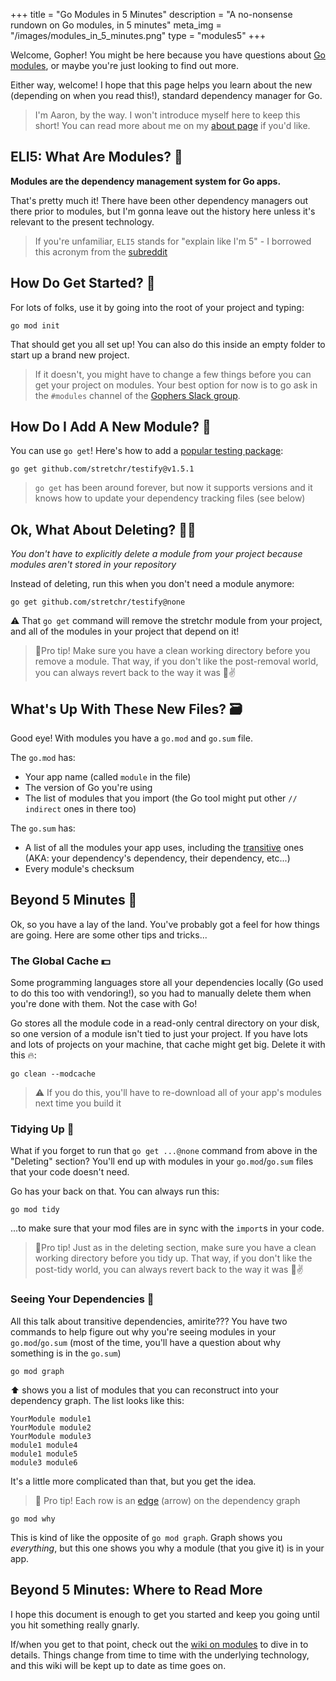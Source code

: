 +++
title = "Go Modules in 5 Minutes"
description = "A no-nonsense rundown on Go modules, in 5 minutes"
meta_img = "/images/modules_in_5_minutes.png"
type = "modules5"
+++

Welcome, Gopher! You might be here because you have questions about [Go modules](https://github.com/golang/go/wiki/Modules), or maybe you're just looking to find out more.

Either way, welcome! I hope that this page helps you learn about the new (depending on when you read this!), standard dependency manager for Go.

>I'm Aaron, by the way. I won't introduce myself here to keep this short! You can read more about me on my [about page](/about) if you'd like.

## ELI5: What Are Modules? 🤨

**Modules are the dependency management system for Go apps.**

That's pretty much it! There have been other dependency managers out there prior to modules, but I'm gonna leave out the history here unless it's relevant to the present technology.

>If you're unfamiliar, `ELI5` stands for "explain like I'm 5" - I borrowed this acronym from the [subreddit](https://www.reddit.com/r/explainlikeimfive/)

## How Do Get Started? 🚀

For lots of folks, use it by going into the root of your project and typing:

```console
go mod init
```

That should get you all set up! You can also do this inside an empty folder to start up a brand new project.

>If it doesn't, you might have to change a few things before you can get your project on modules. Your best option for now is to go ask in the `#modules` channel of the [Gophers Slack group](https://invite.slack.golangbridge.org/).

## How Do I Add A New Module? 🥳

You can use `go get`! Here's how to add a [popular testing package](https://github.com/stretchr/testify):

```console
go get github.com/stretchr/testify@v1.5.1
```

>`go get` has been around forever, but now it supports versions and it knows how to update your dependency tracking files (see below)

## Ok, What About Deleting? 🧛‍♀️

_You don't have to explicitly delete a module from your project because modules aren't stored in your repository_

Instead of deleting, run this when you don't need a module anymore:

```console
go get github.com/stretchr/testify@none
```


⚠ That `go get` command will remove the stretchr module from your project, and all of the modules in your project that depend on it!

>🦾Pro tip! Make sure you have a clean working directory before you remove a module. That way, if you don't like the post-removal world, you can always revert back to the way it was 🚢✌

## What's Up With These New Files? 🗃

Good eye! With modules you have a `go.mod` and `go.sum` file. 

The `go.mod` has:

- Your app name (called `module` in the file)
- The version of Go you're using
- The list of modules that you import (the Go tool might put other `// indirect` ones in there too)

The `go.sum` has:

- A list of all the modules your app uses, including the [transitive](https://en.wikipedia.org/wiki/Transitive_dependency) ones (AKA: your dependency's dependency, their dependency, etc...)
- Every module's checksum

## Beyond 5 Minutes 🚀

Ok, so you have a lay of the land. You've probably got a feel for how things are going. Here are some other tips and tricks...

### The Global Cache 💵

Some programming languages store all your dependencies locally (Go used to do this too with vendoring!), so you had to manually delete them when you're done with them. Not the case with Go!

Go stores all the module code in a read-only central directory on your disk, so one version of a module isn't tied to just your project. If you have lots and lots of projects on your machine, that cache might get big. Delete it with this 🔥:

```console
go clean --modcache
```

>⚠ If you do this, you'll have to re-download all of your app's modules next time you build it

### Tidying Up 🧹

What if you forget to run that `go get ...@none` command from above in the "Deleting" section? You'll end up with modules in your `go.mod`/`go.sum` files that your code doesn't need.

Go has your back on that. You can always run this:

```console
go mod tidy
```

...to make sure that your mod files are in sync with the `import`s in your code.

>🦾Pro tip! Just as in the deleting section, make sure you have a clean working directory before you tidy up. That way, if you don't like the post-tidy world, you can always revert back to the way it was 🚢✌


### Seeing Your Dependencies 👀

All this talk about transitive dependencies, amirite??? You have two commands to help figure out why you're seeing modules in your `go.mod`/`go.sum` (most of the time, you'll have a question about why something is in the `go.sum`)

```console
go mod graph
```

⬆ shows you a list of modules that you can reconstruct into your dependency graph. The list looks like this:

```
YourModule module1
YourModule module2
YourModule module3
module1 module4
module1 module5
module3 module6
```

It's a little more complicated than that, but you get the idea.

>🦾 Pro tip! Each row is an [edge](https://en.wikipedia.org/wiki/Graph_(abstract_data_type)) (arrow) on the dependency graph

```
go mod why
```

This is kind of like the opposite of `go mod graph`. Graph shows you _everything_, but this one shows you why a module (that you give it) is in your app. 


## Beyond 5 Minutes: Where to Read More

I hope this document is enough to get you started and keep you going until you hit something really gnarly.

If/when you get to that point, check out the [wiki on modules](https://github.com/golang/go/wiki/Modules) to dive in to details. Things change from time to time with the underlying technology, and this wiki will be kept up to date as time goes on.